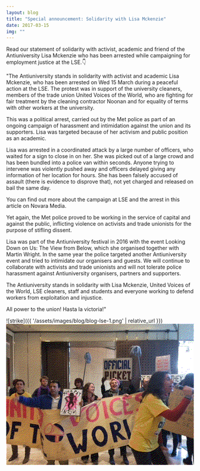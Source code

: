 ```yaml
---
layout: blog
title: "Special announcement: Solidarity with Lisa Mckenzie"
date: 2017-03-15
img: ""
---
```

Read our statement of solidarity with activist, academic and friend of the Antiuniversity Lisa Mckenzie who has been arrested while campaigning for employment justice at the LSE.👇

"The Antiuniversity stands in solidarity with activist and academic Lisa Mckenzie, who has been arrested on Wed 15 March during a peaceful action at the LSE. The protest was in support of the university cleaners, members of the trade union United Voices of the World, who are fighting for fair treatment by the cleaning contractor Noonan and for equality of terms with other workers at the university.

This was a political arrest, carried out by the Met police as part of an ongoing campaign of harassment and intimidation against the union and its supporters. Lisa was targeted because of her activism and public position as an academic.

Lisa was arrested in a coordinated attack by a large number of officers, who waited for a sign to close in on her. She was picked out of a large crowd and has been bundled into a police van within seconds. Anyone trying to intervene was violently pushed away and officers delayed giving any information of her location for hours. She has been falsely accused of assault (there is evidence to disprove that), not yet charged and released on bail the same day.

You can find out more about the campaign at LSE and the arrest in this article on Novara Media.

Yet again, the Met police proved to be working in the service of capital and against the public, inflicting violence on activists and trade unionists for the purpose of stifling dissent.

Lisa was part of the Antiuniversity festival in 2016 with the event Looking Down on Us: The View from Below, which she organised together with Martin Wright.
In the same year the police targeted another Antiuniversity event and tried to intimidate our organisers and guests.
We will continue to collaborate with activists and trade unionists and will not tolerate police harassment against Antiuniversity organisers, partners and supporters.

The Antiuniversity stands in solidarity with Lisa Mckenzie, United Voices of the World, LSE cleaners, staff and students and everyone working to defend workers from exploitation and injustice.

All power to the union!
Hasta la victoria!"

![strike]({{ '/assets/images/blog/blog-lse-1.png' | relative_url }})
![strike](/assets/images/blog/blog-lse-2.png)
